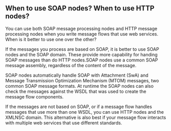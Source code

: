 When to use SOAP nodes? When to use HTTP nodes?
----------------------------------------------------------------------------------------------------------------------------

You can use both SOAP message processing nodes and HTTP message processing nodes when you write message flows that use web services. When is it better to use one over the other?

If the messages you process are based on SOAP, it is better to use SOAP nodes and the SOAP domain. These provide more capability for handing SOAP messages than do HTTP nodes.SOAP nodes use a common SOAP message assembly, regardless of the content of the
message. 

SOAP nodes automatically handle SOAP with Attachment (SwA) and Message Transmission Optimization Mechanism (MTOM) messages, two common SOAP message
formats. At runtime the SOAP nodes can also check the messages against the WSDL that was used to create the message flow components.

If the messages are not based on SOAP, or if a message flow handles messages that use more than one WSDL, you can use HTTP nodes and the XMLNSC domain. This alternative is also best if your message flow interacts with multiple web services that use different standards.
